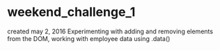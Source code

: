 # weekend_challenge_1
created may 2, 2016
Experimenting with adding and removing elements from the DOM, working with employee data
using .data()
